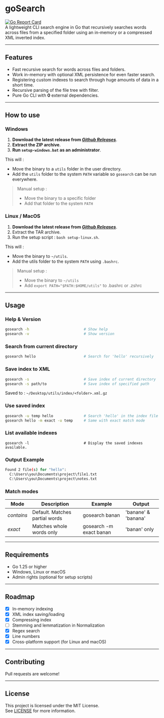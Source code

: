 # goSearch  
[![Go Report Card](https://goreportcard.com/badge/github.com/joaberch/goSearch)](https://goreportcard.com/report/github.com/joaberch/goSearch)  
A lightweight CLI search engine in Go that recursively searches words across files from a specified folder using an in-memory or a compressed XML inverted index.

---


## Features
- Fast recursive search for words across files and folders.  
- Work in-memory with optional XML persistence for even faster search.  
- Registering custom indexes to search through huge amounts of data in a short time.  
- Recursive parsing of the file tree with filter.  
- Pure Go CLI with **0** external dependencies.

---


## How to use
### Windows
1. **Download the latest release from *[Github Releases](https://github.com/joaberch/goSearch/releases)***.
2. **Extract the ZIP archive**.
3. **Run ``setup-windows.bat`` as an administrator**.

This will :
- Move the binary to a ``utils`` folder in the user directory.
- Add the ``utils`` folder to the system ``PATH`` variable so ``gosearch`` can be run everywhere.

> Manual setup :
> - Move the binary to a specific folder
> - Add that folder to the system ``PATH``

### Linux / MacOS
1. **Download the latest release from *[Github Releases](https://github.com/joaberch/goSearch/releases)***.
2. Extract the TAR archive.
3. Run the setup script : `bash setup-linux.sh`.

This will :
- Move the binary to ``~/utils``.
- Add the utils folder to the system ``PATH`` using ``.bashrc``.

> Manual setup :
> - Move the binary to ``~/utils``
> - Add ``export PATH="$PATH:$HOME/utils"`` to .bashrc or .zshrc

---

## Usage

### Help & Version

```bash
gosearch -h                         # Show help
gosearch -v                         # Show version
```

### Search from current directory

```bash
gosearch hello                      # Search for 'hello' recursively
```
### Save index to XML
```bash
gosearch -s                         # Save index of current directory
gosearch -s path/to                 # Save index of specified path
```
Saved to : ``~/Desktop/utils/index/<folder>.xml.gz``
### Use saved index
```bash
gosearch -u temp hello              # Search 'hello' in the index file 'temp.xml'
gosearch hello -m exact -u temp     # Same with exact match mode
```
### List available indexes
```
gosearch -l                         # Display the saved indexes available.
```
### Output Example
```bash
Found 2 file(s) for "hello":
  C:\Users\you\Documents\project\file1.txt
  C:\Users\you\Documents\project\notes.txt
```

### Match modes

| **Mode**   | **Description**               | **Example**             | **Output**          |
|------------|-------------------------------|-------------------------|---------------------|
| *contains* | Default. Matches partial words | gosearch banan          | 'banane' & 'banana' |
| *exact*    | Matches whole words only      | gosearch -m exact banan | 'banan' only          |


---


## Requirements
- Go 1.25 or higher
- Windows, Linux or macOS
- Admin rights (optional for setup scripts)

---


## Roadmap
- [x] In-memory indexing  
- [x] XML index saving/loading
- [x] Compressing index 
- [ ] Stemming and lemmatization in Normalization  
- [x] Regex search  
- [x] Line numbers
- [x] Cross-platform support (for Linux and macOS)

---

## Contributing
Pull requests are welcome!

---


## License
This project is licensed under the MIT License.  
See [LICENSE](./LICENSE) for more information.
